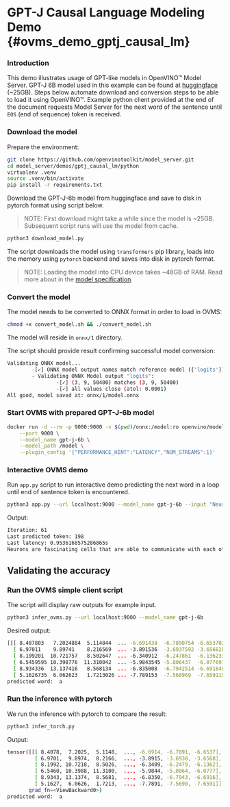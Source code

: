 # GPT-J Causal Language Modeling Demo {#ovms_demo_gptj_causal_lm}

### Introduction
This demo illustrates usage of GPT-like models in OpenVINO™ Model Server. GPT-J 6B model used in this example can be found at [huggingface](https://huggingface.co/EleutherAI/gpt-j-6B) (~25GB). Steps below automate download and conversion steps to be able to load it using OpenVINO™. Example python client provided at the end of the document requests Model Server for the next word of the sentence until `EOS` (end of sequence) token is received. 


### Download the model

Prepare the environment:
```bash
git clone https://github.com/openvinotoolkit/model_server.git
cd model_server/demos/gptj_causal_lm/python
virtualenv .venv
source .venv/bin/activate
pip install -r requirements.txt
```

Download the GPT-J-6b model from huggingface and save to disk in pytorch format using script below.
> NOTE: First download might take a while since the model is ~25GB. Subsequent script runs will use the model from cache.
```bash
python3 download_model.py
```
The script downloads the model using `transformers` pip library, loads into the memory using `pytorch` backend and saves into disk in pytorch format.
> NOTE: Loading the model into CPU device takes ~48GB of RAM. Read more about in the [model specification](https://huggingface.co/docs/transformers/v4.15.0/model_doc/gptj#overview).

### Convert the model
The model needs to be converted to ONNX format in order to load in OVMS:
```bash
chmod +x convert_model.sh && ./convert_model.sh
```
The model will reside in `onnx/1` directory.

The script should provide result confirming successful model conversion:
```bash
Validating ONNX model...
        -[✓] ONNX model output names match reference model ({'logits'})
        - Validating ONNX Model output "logits":
                -[✓] (3, 9, 50400) matches (3, 9, 50400)
                -[✓] all values close (atol: 0.0001)
All good, model saved at: onnx/1/model.onnx
```

### Start OVMS with prepared GPT-J-6b model

```bash
docker run -d --rm -p 9000:9000 -v $(pwd)/onnx:/model:ro openvino/model_server \
    --port 9000 \
    --model_name gpt-j-6b \
    --model_path /model \
    --plugin_config '{"PERFORMANCE_HINT":"LATENCY","NUM_STREAMS":1}'
```

### Interactive OVMS demo

Run `app.py` script to run interactive demo predicting the next word in a loop until end of sentence token is encountered.

```bash
python3 app.py --url localhost:9000 --model_name gpt-j-6b --input "Neurons are fascinating"
```

Output:
```bash
Iteration: 61
Last predicted token: 198
Last latency: 0.9536168575286865s
Neurons are fascinating cells that are able to communicate with each other and with other cells in the body. Neurons are the cells that make up the nervous system, which is responsible for the control of all body functions. Neurons are also responsible for the transmission of information from one part of the body to another.
```

## Validating the accuracy
### Run the OVMS simple client script
The script will display raw outputs for example input.
```bash
python3 infer_ovms.py --url localhost:9000 --model_name gpt-j-6b
```

Desired output:
```bash
[[[ 8.407803   7.2024884  5.114844  ... -6.691438  -6.7890754 -6.6537027]
  [ 6.97011    9.89741    8.216569  ... -3.891536  -3.6937592 -3.6568289]
  [ 8.199201  10.721757   8.502647  ... -6.340912  -6.247861  -6.1362333]
  [ 6.5459595 10.398776  11.310042  ... -5.9843545 -5.806437  -6.0776973]
  [ 8.934336  13.137416   8.568134  ... -6.835008  -6.7942514 -6.6916494]
  [ 5.1626735  6.062623   1.7213026 ... -7.789153  -7.568969  -7.6591196]]]
predicted word:  a
```

### Run the inference with pytorch
We run the inference with pytorch to compare the result:
```bash
python3 infer_torch.py
```

Output:
```bash
tensor([[[ 8.4078,  7.2025,  5.1148,  ..., -6.6914, -6.7891, -6.6537],
         [ 6.9701,  9.8974,  8.2166,  ..., -3.8915, -3.6938, -3.6568],
         [ 8.1992, 10.7218,  8.5026,  ..., -6.3409, -6.2479, -6.1362],
         [ 6.5460, 10.3988, 11.3100,  ..., -5.9844, -5.8064, -6.0777],
         [ 8.9343, 13.1374,  8.5681,  ..., -6.8350, -6.7943, -6.6916],
         [ 5.1627,  6.0626,  1.7213,  ..., -7.7891, -7.5690, -7.6591]]],
       grad_fn=<ViewBackward0>)
predicted word:  a
```

